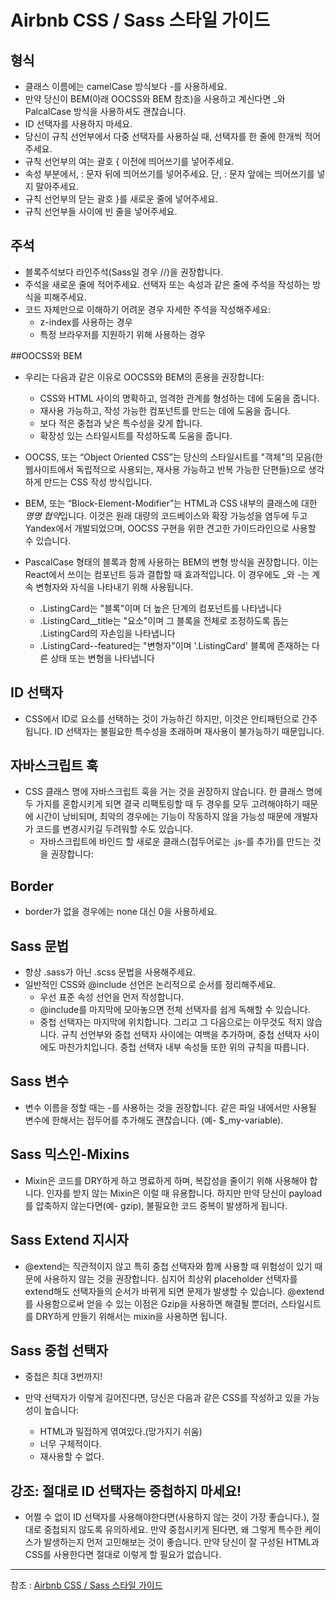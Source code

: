# Airbnb CSS / Sass 스타일 가이드

## 형식

- 클래스 이름에는 camelCase 방식보다 -를 사용하세요.
- 만약 당신이 BEM(아래 OOCSS와 BEM 참조)을 사용하고 계신다면 \_와 PalcalCase 방식을 사용하셔도 괜찮습니다.
- ID 선택자를 사용하지 마세요.
- 당신이 규칙 선언부에서 다중 선택자를 사용하실 때, 선택자를 한 줄에 한개씩 적어주세요.
- 규칙 선언부의 여는 괄호 { 이전에 띄어쓰기를 넣어주세요.
- 속성 부분에서, : 문자 뒤에 띄어쓰기를 넣어주세요. 단, : 문자 앞에는 띄어쓰기를 넣지 말아주세요.
- 규칙 선언부의 닫는 괄호 }를 새로운 줄에 넣어주세요.
- 규칙 선언부들 사이에 빈 줄을 넣어주세요.

## 주석

- 블록주석보다 라인주석(Sass일 경우 //)을 권장합니다.
- 주석을 새로운 줄에 적어주세요. 선택자 또는 속성과 같은 줄에 주석을 작성하는 방식을 피해주세요.
- 코드 자체만으로 이해하기 어려운 경우 자세한 주석을 작성해주세요:
  - z-index를 사용하는 경우
  - 특정 브라우저를 지원하기 위해 사용하는 경우

##OOCSS와 BEM

- 우리는 다음과 같은 이유로 OOCSS와 BEM의 혼용을 권장합니다:

  - CSS와 HTML 사이의 명확하고, 엄격한 관계를 형성하는 데에 도움을 줍니다.
  - 재사용 가능하고, 작성 가능한 컴포넌트를 만드는 데에 도움을 줍니다.
  - 보다 적은 중첩과 낮은 특수성을 갖게 합니다.
  - 확장성 있는 스타일시트를 작성하도록 도움을 줍니다.

- OOCSS, 또는 “Object Oriented CSS”는 당신의 스타일시트를 "객체"의 모음(한 웹사이트에서 독립적으로 사용되는, 재사용 가능하고 반복 가능한 단편들)으로 생각하게 만드는 CSS 작성 방식입니다.

- BEM, 또는 “Block-Element-Modifier”는 HTML과 CSS 내부의 클래스에 대한 *명명 협약*입니다. 이것은 원래 대량의 코드베이스와 확장 가능성을 염두에 두고 Yandex에서 개발되었으며, OOCSS 구현을 위한 견고한 가이드라인으로 사용할 수 있습니다.

- PascalCase 형태의 블록과 함께 사용하는 BEM의 변형 방식을 권장합니다. 이는 React에서 쓰이는 컴포넌트 등과 결합할 때 효과적입니다. 이 경우에도 \_와 -는 계속 변형자와 자식을 나타내기 위해 사용됩니다.
  - .ListingCard는 "블록"이며 더 높은 단계의 컴포넌트를 나타냅니다
  - .ListingCard\_\_title는 "요소"이며 그 블록을 전체로 조정하도록 돕는 .ListingCard의 자손임을 나타냅니다
  - .ListingCard--featured는 "변형자"이며 '.ListingCard' 블록에 존재하는 다른 상태 또는 변형을 나타냅니다

## ID 선택자

- CSS에서 ID로 요소를 선택하는 것이 가능하긴 하지만, 이것은 안티패턴으로 간주됩니다. ID 선택자는 불필요한 특수성을 초래하며 재사용이 불가능하기 때문입니다.

## 자바스크립트 훅

- CSS 클래스 명에 자바스크립트 훅을 거는 것을 권장하지 않습니다. 한 클래스 명에 두 가지를 혼합시키게 되면 결국 리팩토링할 때 두 경우를 모두 고려해야하기 때문에 시간이 낭비되며, 최악의 경우에는 기능이 작동하지 않을 가능성 때문에 개발자가 코드를 변경시키길 두려워할 수도 있습니다.
  - 자바스크립트에 바인드 할 새로운 클래스(접두어로는 .js-를 추가)를 만드는 것을 권장합니다:

## Border

- border가 없을 경우에는 none 대신 0을 사용하세요.

## Sass 문법

- 항상 .sass가 아닌 .scss 문법을 사용해주세요.
- 일반적인 CSS와 @include 선언은 논리적으로 순서를 정리해주세요.
  - 우선 표준 속성 선언을 먼저 작성합니다.
  - @include를 마지막에 모아놓으면 전체 선택자를 쉽게 독해할 수 있습니다.
  - 중첩 선택자는 마지막에 위치합니다. 그리고 그 다음으로는 아무것도 적지 않습니다. 규칙 선언부와 중첩 선택자 사이에는 여백을 추가하며, 중첩 선택자 사이에도 마찬가치입니다. 중첩 선택자 내부 속성들 또한 위의 규칙을 따릅니다.

## Sass 변수

- 변수 이름을 정할 때는 -를 사용하는 것을 권장합니다. 같은 파일 내에서만 사용될 변수에 한해서는 접두어를 추가해도 괜찮습니다. (예- \$\_my-variable).

## Sass 믹스인-Mixins

- Mixin은 코드를 DRY하게 하고 명료하게 하며, 복잡성을 줄이기 위해 사용해야 합니다. 인자를 받지 않는 Mixin은 이럴 때 유용합니다. 하지만 만약 당신이 payload를 압축하지 않는다면(예- gzip), 불필요한 코드 중복이 발생하게 됩니다.

## Sass Extend 지시자

- @extend는 직관적이지 않고 특히 중첩 선택자와 함께 사용할 때 위험성이 있기 때문에 사용하지 않는 것을 권장합니다. 심지어 최상위 placeholder 선택자를 extend해도 선택자들의 순서가 바뀌게 되면 문제가 발생할 수 있습니다. @extend를 사용함으로써 얻을 수 있는 이점은 Gzip을 사용하면 해결될 뿐더러, 스타일시트를 DRY하게 만들기 위해서는 mixin을 사용하면 됩니다.

## Sass 중첩 선택자

- 중첩은 최대 3번까지!
- 만약 선택자가 이렇게 길어진다면, 당신은 다음과 같은 CSS를 작성하고 있을 가능성이 높습니다:

  - HTML과 밀접하게 엮여있다.(망가지기 쉬움)
  - 너무 구체적이다.
  - 재사용할 수 없다.

## 강조: 절대로 ID 선택자는 중첩하지 마세요!

- 어쩔 수 없이 ID 선택자를 사용해야한다면(사용하지 않는 것이 가장 좋습니다.), 절대로 중첩되지 않도록 유의하세요. 만약 중첩시키게 된다면, 왜 그렇게 특수한 케이스가 발생하는지 먼저 고민해보는 것이 좋습니다. 만약 당신이 잘 구성된 HTML과 CSS를 사용한다면 절대로 이렇게 할 필요가 없습니다.

---

참조 : [Airbnb CSS / Sass 스타일 가이드](https://github.com/CodeMakeBros/css-style-guide)
